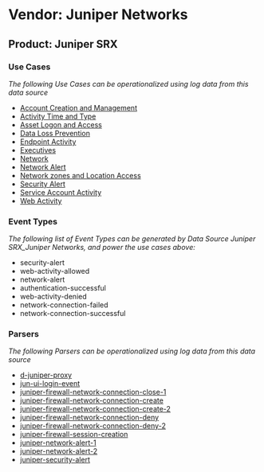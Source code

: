 Vendor: Juniper Networks
========================
Product: Juniper SRX
--------------------

### Use Cases

_The following Use Cases can be operationalized using log data from this data source_

* [Account Creation and Management](../UseCases/usecase_account_creation_and_management.md)
* [Activity Time  and Type](../UseCases/usecase_activity_time__and_type.md)
* [Asset Logon and Access](../UseCases/usecase_asset_logon_and_access.md)
* [Data Loss Prevention](../UseCases/usecase_data_loss_prevention.md)
* [Endpoint Activity](../UseCases/usecase_endpoint_activity.md)
* [Executives](../UseCases/usecase_executives.md)
* [Network](../UseCases/usecase_network.md)
* [Network Alert](../UseCases/usecase_network_alert.md)
* [Network zones and Location Access](../UseCases/usecase_network_zones_and_location_access.md)
* [Security Alert](../UseCases/usecase_security_alert.md)
* [Service Account Activity](../UseCases/usecase_service_account_activity.md)
* [Web Activity](../UseCases/usecase_web_activity.md)


### Event Types

_The following list of Event Types can be generated by Data Source Juniper SRX_Juniper Networks, and power the use cases above:_

- security-alert
- web-activity-allowed
- network-alert
- authentication-successful
- web-activity-denied
- network-connection-failed
- network-connection-successful


### Parsers

_The following Parsers can be operationalized using log data from this data source_

* [d-juniper-proxy](../Parsers/parserContent_d-juniper-proxy.md)
* [jun-ui-login-event](../Parsers/parserContent_jun-ui-login-event.md)
* [juniper-firewall-network-connection-close-1](../Parsers/parserContent_juniper-firewall-network-connection-close-1.md)
* [juniper-firewall-network-connection-create](../Parsers/parserContent_juniper-firewall-network-connection-create.md)
* [juniper-firewall-network-connection-create-2](../Parsers/parserContent_juniper-firewall-network-connection-create-2.md)
* [juniper-firewall-network-connection-deny](../Parsers/parserContent_juniper-firewall-network-connection-deny.md)
* [juniper-firewall-network-connection-deny-2](../Parsers/parserContent_juniper-firewall-network-connection-deny-2.md)
* [juniper-firewall-session-creation](../Parsers/parserContent_juniper-firewall-session-creation.md)
* [juniper-network-alert-1](../Parsers/parserContent_juniper-network-alert-1.md)
* [juniper-network-alert-2](../Parsers/parserContent_juniper-network-alert-2.md)
* [juniper-security-alert](../Parsers/parserContent_juniper-security-alert.md)
